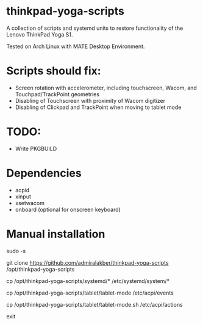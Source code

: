 thinkpad-yoga-scripts
=====================

A collection of scripts and systemd units to restore functionality of the Lenovo ThinkPad Yoga S1.

Tested on Arch Linux with MATE Desktop Environment.

# Scripts should fix:

- Screen rotation with accelerometer, including touchscreen, Wacom, and Touchpad/TrackPoint geometries
- Disabling of Touchscreen with proximity of Wacom digitizer
- Disabling of Clickpad and TrackPoint when moving to tablet mode

# TODO:
- Write PKGBUILD

# Dependencies
- acpid
- xinput
- xsetwacom
- onboard (optional for onscreen keyboard)

# Manual installation

sudo -s

git clone https://github.com/admiralakber/thinkpad-yoga-scripts /opt/thinkpad-yoga-scripts

cp /opt/thinkpad-yoga-scripts/systemd/* /etc/systemd/system/*

cp /opt/thinkpad-yoga-scripts/tablet/tablet-mode /etc/acpi/events

cp /opt/thinkpad-yoga-scripts/tablet/tablet-mode.sh /etc/acpi/actions

exit